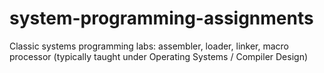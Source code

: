 # system-programming-assignments
Classic systems programming labs: assembler, loader, linker, macro processor (typically taught under Operating Systems / Compiler Design)

